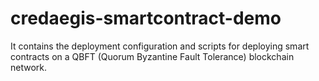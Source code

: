 # credaegis-smartcontract-demo
It contains the deployment configuration and scripts for deploying smart contracts on a QBFT (Quorum Byzantine Fault Tolerance) blockchain network.
